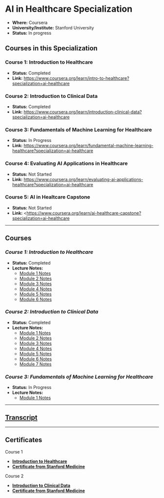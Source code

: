 # AI in Healthcare Specialization

*   **Where:** Coursera
*   **University/Institute:** Stanford University
*   **Status:** In progress

## Courses in this Specialization

### **Course 1: Introduction to Healthcare**

*   **Status:** Completed
*   **Link:** https://www.coursera.org/learn/intro-to-healthcare?specialization=ai-healthcare

### **Course 2: Introduction to Clinical Data**

*   **Status:** Completed
*   **Link:** https://www.coursera.org/learn/introduction-clinical-data?specialization=ai-healthcare

### **Course 3: Fundamentals of Machine Learning for Healthcare**

*   **Status:** In Progress
*   **Link:** https://www.coursera.org/learn/fundamental-machine-learning-healthcare?specialization=ai-healthcare

### **Course 4: Evaluating AI Applications in Healthcare**

*   **Status:** Not Started
*   **Link:** https://www.coursera.org/learn/evaluating-ai-applications-healthcare?specialization=ai-healthcare

### **Course 5: AI in Healtcare Capstone**

*   **Status:** Not Started
*   **Link:** \<https://www.coursera.org/learn/ai-healthcare-capstone?specialization=ai-healthcare

---

## Courses

### _**Course 1: Introduction to Healthcare**_

*   **Status:** Completed
*   **Lecture Notes:**
    *   [Module 1 Notes](/L1/Week1.md)
    *   [Module 2 Notes](/L1/Week2.md)
    *   [Module 3 Notes](/L1/Week3.md)
    *   [Module 4 Notes](/L1/Week4.md)
    *   [Module 5 Notes](/L1/Week5.md)
    *   [Module 6 Notes](/L1/Week6.md)

### _**Course 2: Introduction to Clinical Data**_

*   **Status:** Completed
*   **Lecture Notes:**
    *   [Module 1 Notes](/L2/W1/lecture_note.ipynb)
    *   [Module 2 Notes](/L2/W2/lecture_note.ipynb)
    *   [Module 3 Notes](/L2/W3/lecture_note.ipynb)
    *   [Module 4 Notes](/L2/W4/lecture_note.ipynb)
    *   [Module 5 Notes](/L2/W5/lecture_note.ipynb)
    *   [Module 6 Notes](/L2/W6/lecture_note.ipynb)
    *   [Module 7 Notes](/L2/W7/lecture_note.ipynb)

### _**Course 3: Fundamentals of Machine Learning for Healthcare**_

*   **Status:** In Progress
*   **Lecture Notes:**
    *   [Module 1 Notes](/L3/W1/lecture_note.ipynb)

---

## [Transcript](/transcript.pdf)

---

## Certificates

Course 1

*   [**Introduction to Healthcare**](https://coursera.org/share/214c6648c717d5dd09f4ca54690733f2)
*   [**Certificate from Stanford Medicine**](https://stanford.cloud-cme.com/TranscriptPopUp.aspx?UserID=390919&CECreditsPKey=1060862&Certificate=1)

Course 2

*   [**Introduction to Clinical Data**](https://coursera.org/share/30f8623691c56bdf20e33848ce24bc4b)
*   [**Certificate from Stanford Medicine**](https://stanford.cloud-cme.com/TranscriptPopUp.aspx?UserID=390919&CECreditsPKey=1075033&Certificate=1)
